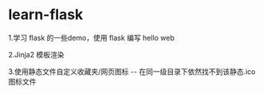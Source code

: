 # learn-flask
1.学习 flask 的一些demo，使用 flask 编写 hello web

2.Jinja2 模板渲染

3.使用静态文件自定义收藏夹/网页图标 -- 在同一级目录下依然找不到该静态.ico图标文件